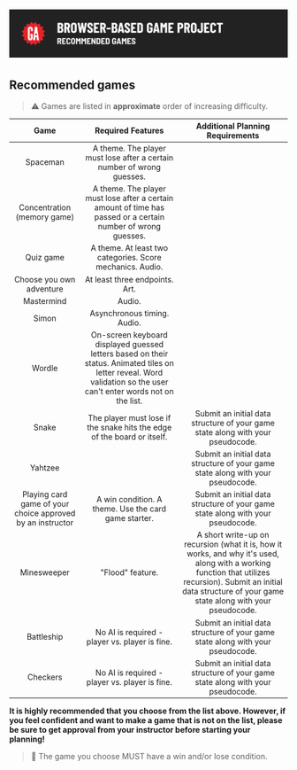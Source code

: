 # ![Browser-Based Game Project - Recommended Games](./assets/hero.png)

## Recommended games

> ⚠️ Games are listed in **approximate** order of increasing difficulty.

| **Game** | **Required Features** | **Additional Planning Requirements** |
|:--------:|:---------------------:|:------------------------------------:|
| Spaceman                                                   | A theme. The player must lose after a certain number of wrong guesses.  |                                                                                                                                                                                                                     |
| Concentration (memory game)                                | A theme. The player must lose after a certain amount of time has passed or a certain number of wrong guesses. |                                                                                                                                                                               |
| Quiz game                                                  | A theme. At least two categories. Score mechanics. Audio.               |                                                                                                                                                                                                                     |
| Choose you own adventure                                   | At least three endpoints. Art.                                          |                                                                                                                                                                                                                     |
| Mastermind                                                 | Audio.                                                                  |                                                                                                                                                                                                                     |
| Simon                                                      | Asynchronous timing. Audio.                                             |                                                                                                                                                                                                                     |
| Wordle                                                     | On-screen keyboard displayed guessed letters based on their status. Animated tiles on letter reveal. Word validation so the user can't enter words not on the list. |                                                                                                                         |
| Snake                                                      | The player must lose if the snake hits the edge of the board or itself. | Submit an initial data structure of your game state along with your pseudocode.                                                                                                                                     |
| Yahtzee                                                    |                                                                         | Submit an initial data structure of your game state along with your pseudocode.                                                                                                                                     |
| Playing card game of your choice approved by an instructor | A win condition. A theme. Use the card game starter.                    | Submit an initial data structure of your game state along with your pseudocode.                                                                                                                                     |
| Minesweeper                                                | "Flood" feature.                                                        | A short write-up on recursion (what it is, how it works, and why it's used, along with a working function that utilizes recursion). Submit an initial data structure of your game state along with your pseudocode. |
| Battleship                                                 | No AI is required - player vs. player is fine.                          | Submit an initial data structure of your game state along with your pseudocode.                                                                                                                                     |
| Checkers                                                   | No AI is required - player vs. player is fine.                          | Submit an initial data structure of your game state along with your pseudocode.                                                                                                                                     |

**It is highly recommended that you choose from the list above. However, if you feel confident and want to make a game that is not on the list, please be sure to get approval from your instructor before starting your planning!**

> 🚨 The game you choose MUST have a win and/or lose condition.

